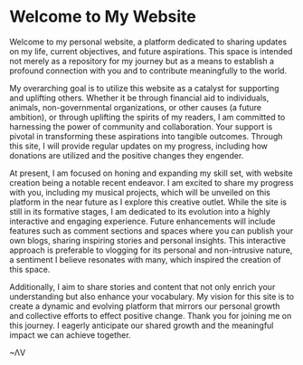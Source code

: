 <body>
   <h1>Welcome to My Website</h1>
    <p>Welcome to my personal website, a platform dedicated to sharing updates on my life, current objectives, and future aspirations. This space is intended not merely as a repository for my journey but as a means to establish a profound connection with you and to contribute meaningfully to the world.

My overarching goal is to utilize this website as a catalyst for supporting and uplifting others. Whether it be through financial aid to individuals, animals, non-governmental organizations, or other causes (a future ambition), or through uplifting the spirits of my readers, I am committed to harnessing the power of community and collaboration. Your support is pivotal in transforming these aspirations into tangible outcomes. Through this site, I will provide regular updates on my progress, including how donations are utilized and the positive changes they engender.

At present, I am focused on honing and expanding my skill set, with website creation being a notable recent endeavor. I am excited to share my progress with you, including my musical projects, which will be unveiled on this platform in the near future as I explore this creative outlet. While the site is still in its formative stages, I am dedicated to its evolution into a highly interactive and engaging experience. Future enhancements will include features such as comment sections and spaces where you can publish your own blogs, sharing inspiring stories and personal insights. This interactive approach is preferable to vlogging for its personal and non-intrusive nature, a sentiment I believe resonates with many, which inspired the creation of this space.

Additionally, I aim to share stories and content that not only enrich your understanding but also enhance your vocabulary. My vision for this site is to create a dynamic and evolving platform that mirrors our personal growth and collective efforts to effect positive change. Thank you for joining me on this journey. I eagerly anticipate our shared growth and the meaningful impact we can achieve together.







~ΛV



</body>
